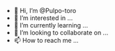 - 👋 Hi, I’m @Pulpo-toro
- 👀 I’m interested in ...
- 🌱 I’m currently learning ...
- 💞️ I’m looking to collaborate on ...
- 📫 How to reach me ...

<!---
Pulpo-toro/Pulpo-toro is a ✨ special ✨ repository because its `README.md` (this file) appears on your GitHub profile.
You can click the Preview link to take a look at your changes.
--->
